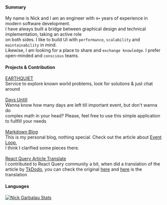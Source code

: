 
<!-- **garbalau-github/garbalau-github** is a ✨ _special_ ✨ repository because its `README.md` (this file) appears on your GitHub profile. -->

#### Summary

My name is Nick and I am an engineer with `4+` years of experience in modern software development. <br>
I have always built a bridge between graphical design and technical implementation, taking an active role <br>
on both sides. I like to build UI with `performance`, `scalability` and `maintainability` in mind. <br>
Likewise, I am looking for a place to share and `exchange knowledge`. I prefer open-minded and `conscious` teams.

#### Projects & Contribution

[EARTHQUIET](https://www.earthquiet.com/) <br>
Service to explore known world problems, look for solutions & just chat around
<br>
<br>
[Days Untill](https://garbalau-github.github.io/days-until.github.io/) <br>
Wanna know how many days are left till important event, but don't wanna do<br>
complex math in your head? Please, feel free to use this simple application to fullfill your needs
<br>
<br>
[Markdown Blog](https://garbalau-blog.vercel.app/blog) <br>
This is my personal blog, nothing special. Check out the article about [Event Loop](https://garbalau-blog.vercel.app/blog/how-js-works), <br>
I think I clarified some pieces there.
<br>
<br>
[React Query Article Translate](https://github.com/TkDodo/blog/pull/183) <br>
I contributed to React Query community a bit, when did a translation of the <br>
article by [TkDodo](https://github.com/TkDodo), you can check the original [here](https://tkdodo.eu/blog/practical-react-query)
and [here](https://garbalau-blog.vercel.app/blog/react-query-overview) is the translation

#### Languages

[![Nick Garbalau Stats](https://github-readme-stats.vercel.app/api/top-langs?username=garbalau-github&show_icons=true)](https://github.com/garbalau-github)
